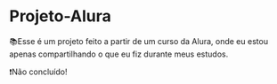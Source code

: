 # Projeto-Alura
📚Esse é um projeto feito a partir de um curso da Alura, onde eu estou apenas compartilhando o que eu fiz durante meus estudos.

❗Não concluído!
